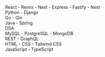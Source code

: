 React - Remix - Next - Express - Fastify - Nest  
Python - Django  
Go - Gin  
Java - Spring  
DSA  
MySQL - PostgreSQL - MongoDB  
REST - GraphQL  
HTML - CSS - Tailwind CSS  
JavaScript - TypeScript
